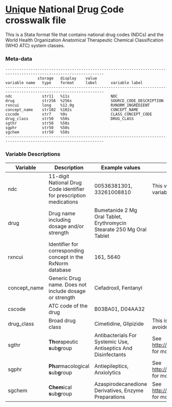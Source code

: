 # <span style="text-decoration:underline;">Uni</span>que <span style="text-decoration:underline;">N</span>ational <span style="text-decoration:underline;">D</span>rug <span style="text-decoration:underline;">C</span>ode  crosswalk file

This is a Stata format file that contains national drug codes (NDCs) and the World Health Organization Anatomical Therapeutic Chemical Classification (WHO ATC) system classes.

### Meta-data    

    -----------------------------------------------------------------------------------------------------------------
                  storage   display    value
    variable name   type    format     label      variable label
    -----------------------------------------------------------------------------------------------------------------
    ndc             str11   %11s                  NDC
    drug            str256  %256s                 SOURCE_CODE_DESCRIPTION
    rxncui          long    %12.0g                RXNORM_INGREDIENT
    concept_name    str102  %102s                 CONCEPT_NAME
    cscode          str7    %9s                   CLASS_CONCEPT_CODE
    drug_class      str50   %50s                  DRUG_CLASS
    sgthr           str50   %50s                  
    sgphr           str50   %50s                  
    sgchem          str50   %50s                  
    -----------------------------------------------------------------------------------------------------------------

### Variable Descriptions

| Variable     | Description                                                         | Example values                                                        | Notes                                                                                                                                      |   |
|--------------|---------------------------------------------------------------------|-----------------------------------------------------------------------|--------------------------------------------------------------------------------------------------------------------------------------------|---|
| ndc          | 11-digit National Drug Code identifier for prescription medications | 00536381301, 33261008810                                              | This variable should always be maintained as a string/character variable                                                                   |   |
| drug         | Drug name including dosage and/or strength                          | Bumetanide 2 Mg Oral Tablet,  Erythromycin Stearate 250 Mg Oral Tablet |                                                                                                                                            |   |
| rxncui       | Identifier for corresponding concept in the RxNorm database         | 161, 5640                                                             |                                                                                                                                            |   |
| concept_name | Generic Drug name. Does not include dosage or strength              | Cefadroxil, Fentanyl                                                  |                                                                                                                                            |   |
| cscode       | ATC code of the drug                                                | B03BA01, D04AA32                                                      |                                                                                                                                            |   |
| drug_class   | Broad drug class                                                    | Cimetidine, Glipizide                                                 | This is a very broad drug classification and for most intents shohuld be avoided. This is very closely related to `concept_name` variable. |   |
| sgthr        | **Th**e**r**apeutic **s**ub**g**roup                                | Antibacterials For Systemic Use, Antiseptics And Disinfectants        | See http://apps.who.int/medicinedocs/en/d/Js4876e/6.2.html#Js4876e.6.2 for more details                                                    |   |
| sgphr        | **Ph**a**r**macological **s**ub**g**roup                            | Antiepileptics, Anxiolytics                                           | See http://apps.who.int/medicinedocs/en/d/Js4876e/6.2.html#Js4876e.6.2 for more details                                                    |   |
| sgchem       | **Chem**ical **s**ub**g**roup                                       | Azaspirodecanedione Derivatives, Enzyme Preparations                  | See http://apps.who.int/medicinedocs/en/d/Js4876e/6.2.html#Js4876e.6.2 for more details                                                    |   |
